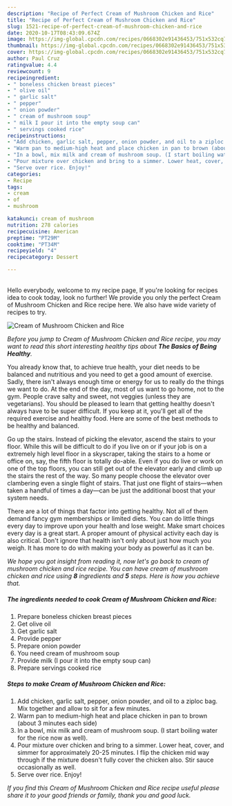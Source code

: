 ```yaml
---
description: "Recipe of Perfect Cream of Mushroom Chicken and Rice"
title: "Recipe of Perfect Cream of Mushroom Chicken and Rice"
slug: 1521-recipe-of-perfect-cream-of-mushroom-chicken-and-rice
date: 2020-10-17T08:43:09.674Z
image: https://img-global.cpcdn.com/recipes/0668302e91436453/751x532cq70/cream-of-mushroom-chicken-and-rice-recipe-main-photo.jpg
thumbnail: https://img-global.cpcdn.com/recipes/0668302e91436453/751x532cq70/cream-of-mushroom-chicken-and-rice-recipe-main-photo.jpg
cover: https://img-global.cpcdn.com/recipes/0668302e91436453/751x532cq70/cream-of-mushroom-chicken-and-rice-recipe-main-photo.jpg
author: Paul Cruz
ratingvalue: 4.4
reviewcount: 9
recipeingredient:
- " boneless chicken breast pieces"
- " olive oil"
- " garlic salt"
- " pepper"
- " onion powder"
- " cream of mushroom soup"
- " milk I pour it into the empty soup can"
- " servings cooked rice"
recipeinstructions:
- "Add chicken, garlic salt, pepper, onion powder, and oil to a ziploc bag. Mix together and allow to sit for a few minutes."
- "Warm pan to medium-high heat and place chicken in pan to brown (about 3 minutes each side)"
- "In a bowl, mix milk and cream of mushroom soup. (I start boiling water for the rice now as well)."
- "Pour mixture over chicken and bring to a simmer. Lower heat, cover, and simmer for approximately 20-25 minutes. I flip the chicken mid way through if the mixture doesn&#39;t fully cover the chicken also. Stir sauce occasionally as well."
- "Serve over rice. Enjoy!"
categories:
- Recipe
tags:
- cream
- of
- mushroom

katakunci: cream of mushroom 
nutrition: 278 calories
recipecuisine: American
preptime: "PT29M"
cooktime: "PT34M"
recipeyield: "4"
recipecategory: Dessert

---
```

<br>
Hello everybody, welcome to my recipe page, If you're looking for recipes idea to cook today, look no further! We provide you only the perfect Cream of Mushroom Chicken and Rice recipe here. We also have wide variety of recipes to try.
<br>


![Cream of Mushroom Chicken and Rice](https://img-global.cpcdn.com/recipes/0668302e91436453/751x532cq70/cream-of-mushroom-chicken-and-rice-recipe-main-photo.jpg)

<i>Before you jump to Cream of Mushroom Chicken and Rice recipe, you may want to read this short interesting healthy tips about <strong>The Basics of Being Healthy</strong>.</i>

You already know that, to achieve true health, your diet needs to be balanced and nutritious and you need to get a good amount of exercise. Sadly, there isn't always enough time or energy for us to really do the things we want to do. At the end of the day, most of us want to go home, not to the gym. People crave salty and sweet, not veggies (unless they are vegetarians). You should be pleased to learn that getting healthy doesn't always have to be super difficult. If you keep at it, you'll get all of the required exercise and healthy food. Here are some of the best methods to be healthy and balanced.

Go up the stairs. Instead of picking the elevator, ascend the stairs to your floor. While this will be difficult to do if you live on or if your job is on a extremely high level floor in a skyscraper, taking the stairs to a home or office on, say, the fifth floor is totally do-able. Even if you do live or work on one of the top floors, you can still get out of the elevator early and climb up the stairs the rest of the way. So many people choose the elevator over clambering even a single flight of stairs. That just one flight of stairs—when taken a handful of times a day—can be just the additional boost that your system needs. 

There are a lot of things that factor into getting healthy. Not all of them demand fancy gym memberships or limited diets. You can do little things every day to improve upon your health and lose weight. Make smart choices every day is a great start. A proper amount of physical activity each day is also critical. Don't ignore that health isn't only about just how much you weigh. It has more to do with making your body as powerful as it can be. 


<i>We hope you got insight from reading it, now let's go back to cream of mushroom chicken and rice recipe. You can have cream of mushroom chicken and rice using <strong>8</strong> ingredients and <strong>5</strong> steps. Here is how you achieve that.
</i>

##### The ingredients needed to cook Cream of Mushroom Chicken and Rice:

1. Prepare  boneless chicken breast pieces
1. Get  olive oil
1. Get  garlic salt
1. Provide  pepper
1. Prepare  onion powder
1. You need  cream of mushroom soup
1. Provide  milk (I pour it into the empty soup can)
1. Prepare  servings cooked rice


##### Steps to make Cream of Mushroom Chicken and Rice:

1. Add chicken, garlic salt, pepper, onion powder, and oil to a ziploc bag. Mix together and allow to sit for a few minutes.
1. Warm pan to medium-high heat and place chicken in pan to brown (about 3 minutes each side)
1. In a bowl, mix milk and cream of mushroom soup. (I start boiling water for the rice now as well).
1. Pour mixture over chicken and bring to a simmer. Lower heat, cover, and simmer for approximately 20-25 minutes. I flip the chicken mid way through if the mixture doesn&#39;t fully cover the chicken also. Stir sauce occasionally as well.
1. Serve over rice. Enjoy!


<i>If you find this Cream of Mushroom Chicken and Rice recipe useful please share it to your good friends or family, thank you and good luck.</i>

